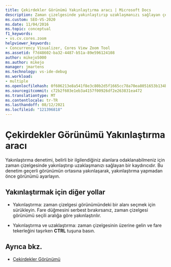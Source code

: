 ```yaml
---
title: Çekirdekler Görünümü Yakınlaştırma aracı | Microsoft Docs
description: Zaman çizelgesinde yakınlaştırıp uzaklaşmanızı sağlayan çekirdek görünümü yakınlaştırma denetimi hakkında bilgi edinin ve ayrıca yakınlaştırmanın diğer yolları hakkında bilgi edinebilirsiniz.
ms.custom: SEO-VS-2020
ms.date: 11/04/2016
ms.topic: conceptual
f1_keywords:
- vs.cv.cores.zoom
helpviewer_keywords:
- Concurrency Visualizer, Cores View Zoom Tool
ms.assetid: f7d48602-ba32-4487-b51a-89e596124108
author: mikejo5000
ms.author: mikejo
manager: jmartens
ms.technology: vs-ide-debug
ms.workload:
- multiple
ms.openlocfilehash: 0f606213e8a541f8e3c80b2d5f1665cc78a70ea8051653b134b63d0efcad5c33
ms.sourcegitcommit: c72b2f603e1eb3a4157f00926df2e263831ea472
ms.translationtype: MT
ms.contentlocale: tr-TR
ms.lasthandoff: 08/12/2021
ms.locfileid: "121396818"
---
```

# <a name="cores-view-zoom-tool"></a>Çekirdekler Görünümü Yakınlaştırma aracı
Yakınlaştırma denetimi, belirli bir ilgilendiğiniz alanlara odaklanabilmeniz için zaman çizelgesinde yakınlaştırıp uzaklaşmanızı sağlayan bir kaydırıcıdır. Bu denetim geçerli görünümün ortasına yakınlaşarak, yakınlaştırma yapmadan önce görünümü ayarlayın.

## <a name="other-ways-to-zoom"></a>Yakınlaştırmak için diğer yollar

- Yakınlaştırma: zaman çizelgesi görünümündeki bir alanı seçmek için sürükleyin. Fare düğmesini serbest bırakırsanız, zaman çizelgesi görünümü seçili aralığa göre yakınlaştırılır.

- Yakınlaştırma ve uzaklaştırma: zaman çizelgesinin üzerine gelin ve fare tekerleğini taşırken **CTRL** tuşuna basın.

## <a name="see-also"></a>Ayrıca bkz.
- [Çekirdekler Görünümü](../profiling/cores-view.md)